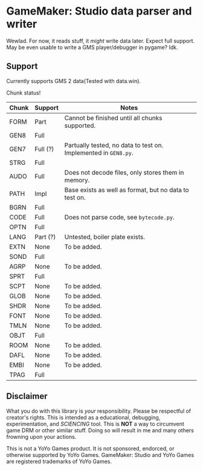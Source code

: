 GameMaker: Studio data parser and writer
========================================

Wewlad. For now, it reads stuff, it *might* write data later.
Expect full support. May be even usable to write a GMS player/debugger in pygame? Idk.

Support
-------

Currently supports GMS 2 data(Tested with data.win).

Chunk status!

Chunk | Support | Notes
----- | ------- | -----
FORM  | Part    | Cannot be finished until all chunks supported.
GEN8  | Full    |
GEN7  | Full (?)| Partually tested, no data to test on. Implemented in `GEN8.py`.
STRG  | Full    |
AUDO  | Full    | Does not decode files, only stores them in memory.
PATH  | Impl    | Base exists as well as format, but no data to test on.
BGRN  | Full    |
CODE  | Full    | Does not parse code, see `bytecode.py`.
OPTN  | Full    |
LANG  | Part (?)| Untested, boiler plate exists.
EXTN  | None    | To be added.
SOND  | Full    |
AGRP  | None    | To be added.
SPRT  | Full    |
SCPT  | None    | To be added.
GLOB  | None    | To be added.
SHDR  | None    | To be added.
FONT  | None    | To be added.
TMLN  | None    | To be added.
OBJT  | Full    |
ROOM  | None    | To be added.
DAFL  | None    | To be added.
EMBI  | None    | To be added.
TPAG  | Full    |

Disclaimer
----------

What you do with this library is *your* responsibility. Please be respectful of creator's rights.
This is intended as a educational, debugging, experimentation, and *SCIENCING* tool. This is **NOT** a way to circumvent game DRM or other similar stuff. Doing so will result in me and many others frowning upon your actions.

This is not a YoYo Games product. It is not sponsored, endorced, or otherwise supported by YoYo Games.
GameMaker: Studio and YoYo Games are registered trademarks of YoYo Games.
